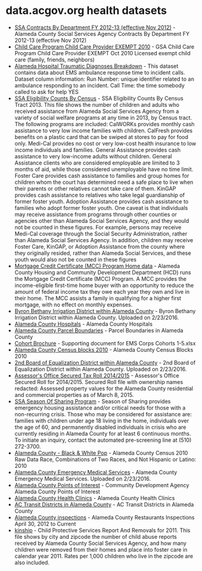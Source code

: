 # data.acgov.org health datasets
* [SSA Contracts By Department FY 2012-13 (effective Nov 2012)](https://data.acgov.org/d/j7eb-4s9k) - Alameda County Social Services Agency Contracts By Department FY 2012-13 (effective Nov 2012)
* [Child Care Program Child Care Provider EXEMPT 2010](https://data.acgov.org/d/v5vd-x8a2) - GSA Child Care Program Child Care Provider EXEMPT Oct 2010 Licensed exempt child care (family, friends, neighbors)
* [Alameda Hospital Traumatic Diagnoses Breakdown](https://data.acgov.org/d/hdme-5kky) - This dataset contains data about EMS ambulance response time to incident calls. Dataset column information: Run Number: unique identifier related to an ambulance responding to an incident. Call Time: the time somebody called to ask for help YES
* [SSA Eligibility Counts By Census](https://data.acgov.org/d/3536-rcma) - SSA Eligibility Counts By Census Tract 2013. This file shows the number of children and adults who received assistance from Alameda Social Services Agency from a variety of social welfare programs at any time in 2013, by Census tract. The following programs are included: CalWORKs provides monthly cash assistance to very low income families with children. CalFresh provides benefits on a plastic card that can be swiped at stores to pay for food only. Medi-Cal provides no cost or very low-cost health insurance to low income individuals and families. General Assistance provides cash assistance to very low-income adults without children. General Assistance clients who are considered employable are limited to 3 months of aid, while those considered unemployable have no time limit. Foster Care provides cash assistance to families and group homes for children whom the court has determined need a safe place to live when their parents or other relatives cannot take care of them. KinGAP provides cash assistance to relatives who take legal guardianship of former foster youth. Adoption Assistance provides cash assistance to families who adopt former foster youth. One caveat is that individuals may receive assistance from programs through other counties or agencies other than Alameda Social Services Agency, and they would not be counted in these figures. For example, persons may receive Medi-Cal coverage through the Social Security Administration, rather than Alameda Social Services Agency. In addition, children may receive Foster Care, KinGAP, or Adoption Assistance from the county where they originally resided, rather than Alameda Social Services, and these youth would also not be counted in these figures
* [Mortgage Credit Certificate (MCC) Program Home data](https://data.acgov.org/d/t46g-nuvd) - Alameda County Housing and Community Development Department (HCD) runs the Mortgage Credit Certificate (MCC) Program. A MCC provides the income-eligible first-time home buyer with an opportunity to reduce the amount of federal income tax they owe each year they own and live in their home. The MCC assists a family in qualifying for a higher first mortgage, with no effect on monthly expenses.
* [Byron Bethany Irrigation District within Alameda County](https://data.acgov.org/d/kbxv-9apv) - Byron Bethany Irrigation District within Alameda County. Uploaded on 2/23/2016.
* [Alameda County Hospitals](https://data.acgov.org/d/87js-eyfm) - Alameda County Hospitals
* [Alameda County Parcel Boundaries](https://data.acgov.org/d/je8m-qrsn) - Parcel Boundaries in Alameda County
* [Cohort Brochure](https://data.acgov.org/d/b5g4-yu5m) - Supporting document for EMS Corps Cohorts 1-5.xlsx
* [Alameda County Census blocks 2010](https://data.acgov.org/d/asrp-h5k8) - Alameda County Census Blocks 2010
* [2nd Board of Equalization District within Alameda County](https://data.acgov.org/d/5gp3-3enb) - 2nd Board of Equalization District within Alameda County. Uploaded on 2/23/2016.
* [Assessor's Office Secured Tax Roll 2014/2015](https://data.acgov.org/view/kcep-nkkt) - Assessor's Office Secured Roll for 2014/2015. Secured Roll file with ownership names redacted: Assessed property values for the Alameda County residential and commercial properties as of March 8, 2015.
* [SSA Season Of Sharing Program](https://data.acgov.org/d/jdtg-zi2m) - Season of Sharing provides emergency housing assistance and/or critical needs for those with a non-recurring crisis. Those who may be considered for assistance are: families with children under age 18 living in the home, individuals over the age of 60, and permanently disabled individuals in crisis who are currently residing in Alameda County for at least 6 continuous months. To initiate an inquiry, contact the automated pre-screening line at (510) 272-3700.
* [Alameda County - Black & White Pop](https://data.acgov.org/d/fhbp-4r8x) - Alameda County Census 2010 Raw Data Race, Combinations of Two Races, and Not Hispanic or Latino: 2010
* [Alameda County Emergency Medical Services](https://data.acgov.org/d/7ay3-aken) - Alameda County Emergency Medical Services. Uploaded on 2/23/2016.
* [Alameda County Points of Interest](https://data.acgov.org/d/xzcz-7uep) - Community Development Agency Alameda County Points of Interest
* [Alameda County Health Clinics](https://data.acgov.org/d/c5gz-fc3q) - Alameda County Health Clinics
* [AC Transit Districts in Alameda County](https://data.acgov.org/d/xfqi-dd84) - AC Transit Districts in Alameda County
* [Alameda County inspections](https://data.acgov.org/d/jsid-dxda) - Alameda County Restaurants Inspections April 30, 2012 to Current
* [kinship](https://data.acgov.org/d/224z-nkhg) - Child Protective Services Report And Removals for 2011. This file shows by city and zipcode the number of child abuse reports received by Alameda County Social Services Agency, and how many children were removed from their homes and place into foster care in calendar year 2011. Rates per 1,000 children who live in the zipcode are also included.
